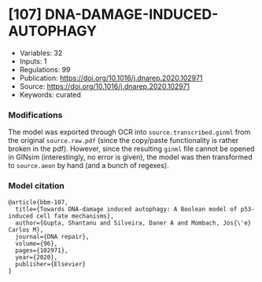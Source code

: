 # \[107\] DNA-DAMAGE-INDUCED-AUTOPHAGY

 - Variables: 32
 - Inputs: 1
 - Regulations: 99
 - Publication: https://doi.org/10.1016/j.dnarep.2020.102971
 - Source: https://doi.org/10.1016/j.dnarep.2020.102971
 - Keywords: curated


### Modifications

The model was exported through OCR into `source.transcribed.ginml` from the original `source.raw.pdf` (since the copy/paste functionality is rather broken in the pdf). However, since the resulting `ginml` file cannot be opened in GINsim (interestingly, no error is given), the model was then transformed to `source.aeon` by hand (and a bunch of regexes). 

### Model citation

```
@article{bbm-107,
  title={Towards DNA-damage induced autophagy: A Boolean model of p53-induced cell fate mechanisms},
  author={Gupta, Shantanu and Silveira, Daner A and Mombach, Jos{\'e} Carlos M},
  journal={DNA repair},
  volume={96},
  pages={102971},
  year={2020},
  publisher={Elsevier}
}
```

